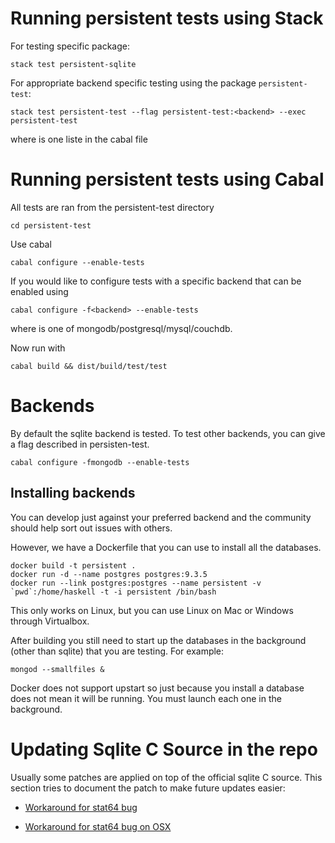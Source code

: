 # Running persistent tests using Stack

For testing specific package:

    stack test persistent-sqlite

For appropriate backend specific testing using the package `persistent-test`:

    stack test persistent-test --flag persistent-test:<backend> --exec persistent-test

where <backend> is one liste in the cabal file

# Running persistent tests using Cabal

All tests are ran from the persistent-test directory

    cd persistent-test

Use cabal

    cabal configure --enable-tests

If you would like to configure tests with a specific backend that can be enabled
using

    cabal configure -f<backend> --enable-tests

where <backend> is one of mongodb/postgresql/mysql/couchdb.

Now run with

    cabal build && dist/build/test/test


# Backends

By default the sqlite backend is tested.
To test other backends, you can give a flag described in persisten-test.

    cabal configure -fmongodb --enable-tests


## Installing backends

You can develop just against your preferred backend and the community should help sort out issues with others.

However, we have a Dockerfile that you can use to install all the databases.

    docker build -t persistent .
    docker run -d --name postgres postgres:9.3.5
    docker run --link postgres:postgres --name persistent -v `pwd`:/home/haskell -t -i persistent /bin/bash

This only works on Linux, but you can use Linux on Mac or Windows through Virtualbox.

After building you still need to start up the databases in the background (other than sqlite) that you are testing.
For example:

    mongod --smallfiles &

Docker does not support upstart so just because you install a database does not mean it will be running. You must launch each one in the background.


# Updating Sqlite C Source in the repo

Usually some patches are applied on top of the official sqlite C
source. This section tries to document the patch to make future
updates easier:

* [Workaround for stat64 bug](https://github.com/yesodweb/persistent/commit/0df11d70e936389ca6ed15afb227f6224ad16f22)

* [Workaround for stat64 bug on OSX](https://github.com/yesodweb/persistent/commit/d5836ed5eb76ce6a340442bdfc231895a23c29dc)
